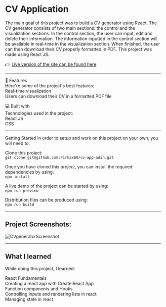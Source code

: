 # CV Application 

The main goal of this project was to build a CV generator using React. The CV generator consists of two main sections: the control and the visualization sections. In the control section, the user can input, edit and delete their information. The information inputted in the control section will be available in real-time in the visualization section. When finished, the user can then download their CV properly formatted in PDF. This project was made using React JS.

👉 [Live version of the site can be found here](https://cv-form-kovalevskyi.netlify.app/)
 
-  -  -  -  -  -  -  -  -  -  -  -  -  -  -  -  -  -
 
🧐 Features<br/>
Here're some of the project's best features: <br/>
Real-time visualization<br/>
Users can download their CV in a formatted PDF file<br/>

💻 Built with<br/>
Technologies used in the project: <br/>
React JS <br/>
CSS<br/>

-  -  -  -  -  -  -  -  -  -  -  -  -  -  -  -  -  -

Getting Started
In order to setup and work on this project on your own, you will need to:

Clone this project: <br/>
`git clone git@github.com:Firkax69/cv-app-odin.git`

Once you have cloned this project, you can install the required dependencies by using:<br/>
`npm install`

A live demo of the project can be started by using:<br/>
`npm run preview`

Distribution files can be produced using:<br/>
`npm run build`

-  -  -  

## Project Screenshots:
![CVgeneratorScreenshot](https://github.com/user-attachments/assets/c2be7a78-7a6a-45e6-ab4c-7bb7b0970e6b)

 -  -  -

## What I learned
While doing this project, I learned:

React Fundamentals<br/>
Creating a react app with Create React App<br/>
Function components and Hooks<br/>
Controlling inputs and rendering lists in react<br/>
Managing state in react <br/>

